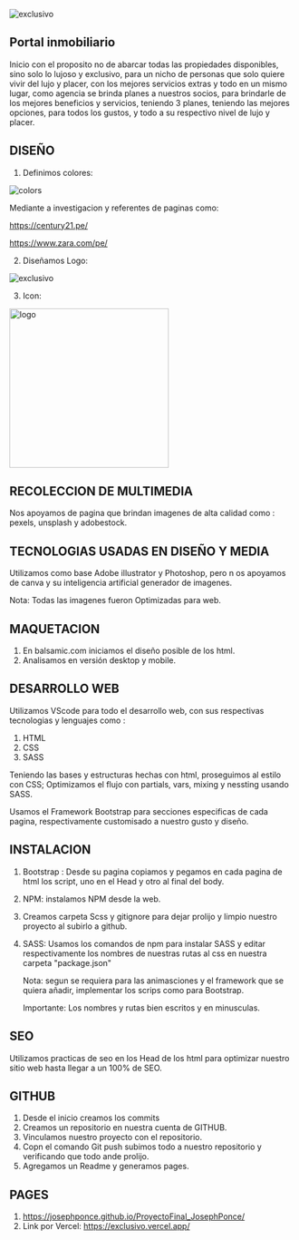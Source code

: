 ![exclusivo](https://github.com/JosephPonce/Proyecto/assets/139820777/411b9bb5-1541-493f-bce2-0d181f53b82e)

## Portal inmobiliario

Inicio con el proposito no de abarcar todas las propiedades disponibles, sino solo lo lujoso y exclusivo, para un nicho de personas que solo quiere vivir
del lujo y placer, con los mejores servicios extras y todo en un mismo lugar, como agencia se brinda planes a nuestros socios, para brindarle de los mejores
beneficios y servicios, teniendo 3 planes, teniendo las mejores opciones, para todos los gustos, y todo a su respectivo nivel de lujo y placer.

## DISEÑO
1. Definimos colores:

   
![colors](https://github.com/JosephPonce/Proyecto/assets/139820777/85d8010d-3e28-4f52-9024-aa1255cc4bfe)




Mediante a investigacion y referentes de paginas como:


https://century21.pe/


https://www.zara.com/pe/

2. Diseñamos Logo:

   
![exclusivo](https://github.com/JosephPonce/Proyecto/assets/139820777/411b9bb5-1541-493f-bce2-0d181f53b82e)




3. Icon:


<img width="281" alt="logo" src="https://github.com/JosephPonce/Proyecto/assets/139820777/c37dd01f-d148-40db-aca6-100026f26765">


## RECOLECCION DE MULTIMEDIA



Nos apoyamos de pagina que brindan imagenes de alta calidad como : pexels, unsplash y adobestock.




## TECNOLOGIAS USADAS EN DISEÑO Y MEDIA

Utilizamos como base Adobe illustrator y Photoshop, pero n os apoyamos de canva y su inteligencia artificial generador de imagenes.

Nota: Todas las imagenes fueron Optimizadas para web.

## MAQUETACION

1. En balsamic.com iniciamos el diseño posible de los html.
2. Analisamos en versión desktop y mobile.



## DESARROLLO WEB 

Utilizamos VScode para todo el desarrollo web, con sus respectivas tecnologias y lenguajes como :


1. HTML
2. CSS
3. SASS


Teniendo las bases y estructuras hechas con html, proseguimos al estilo con CSS;
Optimizamos el flujo con partials, vars, mixing y nessting usando SASS.

Usamos el Framework Bootstrap para secciones especificas de cada pagina, respectivamente customisado a nuestro gusto y diseño.

## INSTALACION

1. Bootstrap : Desde su pagina copiamos y pegamos en cada pagina de html los script, uno en el Head y otro al final del body.
2. NPM: instalamos NPM desde la web.
3. Creamos carpeta Scss y gitignore para dejar prolijo y limpio nuestro proyecto al subirlo a github.
4. SASS: Usamos los comandos de npm para instalar SASS y editar respectivamente los nombres de nuestras rutas al css en nuestra carpeta "package.json"


   Nota: segun se requiera para las animasciones y el framework que se quiera añadir, implementar los scrips como para Bootstrap.

   Importante: Los nombres y rutas bien escritos y en minusculas.

   
## SEO 

Utilizamos practicas de seo en los Head de los html para optimizar nuestro sitio web hasta llegar a un 100% de SEO. 


## GITHUB

1. Desde el inicio creamos los commits
2. Creamos un repositorio en nuestra cuenta de GITHUB.
3. Vinculamos nuestro proyecto con el repositorio.
4. Copn el comando Git push subimos todo a nuestro repositorio y verificando que todo ande prolijo.
5. Agregamos un Readme y generamos pages.


## PAGES

1. https://josephponce.github.io/ProyectoFinal_JosephPonce/      
2. Link por Vercel:
https://exclusivo.vercel.app/
